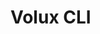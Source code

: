 # Volux CLI

<!-- TODO: add basic documentation -->
<!-- TODO: add basic examples -->
<!-- TODO: add install instructions -->
